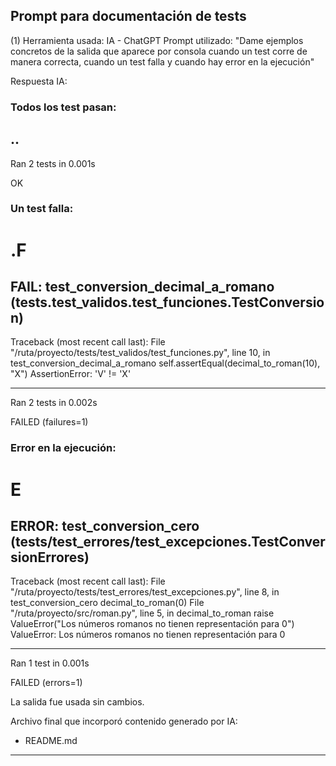 ## Prompt para documentación de tests

(1)
Herramienta usada: IA - ChatGPT 
Prompt utilizado: "Dame ejemplos concretos de la salida que aparece por consola cuando un test corre de manera correcta, cuando un test falla y cuando hay error en la ejecución"

Respuesta IA: 

### Todos los test pasan: 
..
----------------------------------------------------------------------
Ran 2 tests in 0.001s

OK

### Un test falla: 
.F
======================================================================
FAIL: test_conversion_decimal_a_romano (tests.test_validos.test_funciones.TestConversion)
----------------------------------------------------------------------
Traceback (most recent call last):
  File "/ruta/proyecto/tests/test_validos/test_funciones.py", line 10, in test_conversion_decimal_a_romano
    self.assertEqual(decimal_to_roman(10), "X")
AssertionError: 'V' != 'X'

----------------------------------------------------------------------
Ran 2 tests in 0.002s

FAILED (failures=1)

### Error en la ejecución: 

E
======================================================================
ERROR: test_conversion_cero (tests/test_errores/test_excepciones.TestConversionErrores)
----------------------------------------------------------------------
Traceback (most recent call last):
  File "/ruta/proyecto/tests/test_errores/test_excepciones.py", line 8, in test_conversion_cero
    decimal_to_roman(0)
  File "/ruta/proyecto/src/roman.py", line 5, in decimal_to_roman
    raise ValueError("Los números romanos no tienen representación para 0")
ValueError: Los números romanos no tienen representación para 0

----------------------------------------------------------------------
Ran 1 test in 0.001s

FAILED (errors=1)

La salida fue usada sin cambios. 

Archivo final que incorporó contenido generado por IA: 
- README.md 

----------------------------------------------------------------------------------------------------------
